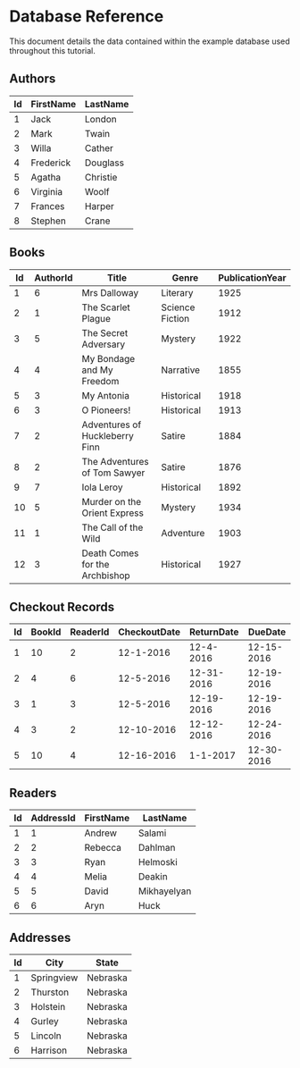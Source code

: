 # Database Reference
This document details the data contained within the example database used throughout this tutorial.
 
## Authors  
 
Id   | FirstName  | LastName
-----|------------|---------
1    | Jack       | London  
2    | Mark       | Twain   
3    | Willa      | Cather   
4    | Frederick  | Douglass
5    | Agatha     | Christie
6    | Virginia   | Woolf   
7    | Frances    | Harper  
8    | Stephen    | Crane   
 
## Books  
 
Id   | AuthorId | Title                           | Genre            | PublicationYear
-----|----------|---------------------------------|------------------|----------------
1    | 6        | Mrs Dalloway                    | Literary         | 1925           
2    | 1        | The Scarlet Plague              | Science Fiction  | 1912           
3    | 5        | The Secret Adversary            | Mystery          | 1922           
4    | 4        | My Bondage and My Freedom       | Narrative        | 1855           
5    | 3        | My Antonia                      | Historical       | 1918           
6    | 3        | O Pioneers!                     | Historical       | 1913           
7    | 2        | Adventures of Huckleberry Finn  | Satire           | 1884           
8    | 2        | The Adventures of Tom Sawyer    | Satire           | 1876           
9    | 7        | Iola Leroy                      | Historical       | 1892           
10   | 5        | Murder on the Orient Express    | Mystery          | 1934           
11   | 1        | The Call of the Wild            | Adventure        | 1903           
12   | 3        | Death Comes for the Archbishop  | Historical       | 1927           
     
## Checkout Records

Id   | BookId | ReaderId | CheckoutDate | ReturnDate | DueDate     
-----|--------|----------|--------------|------------|-----------
1    | 10     | 2        | 12-1-2016    | 12-4-2016  | 12-15-2016
2    | 4      | 6        | 12-5-2016    | 12-31-2016 | 12-19-2016
3    | 1      | 3        | 12-5-2016    | 12-19-2016 | 12-19-2016
4    | 3      | 2        | 12-10-2016   | 12-12-2016 | 12-24-2016
5    | 10     | 4        | 12-16-2016   | 1-1-2017   | 12-30-2016

## Readers

Id   | AddressId | FirstName  | LastName   
-----|-----------|------------|------------
1    | 1         | Andrew     | Salami     
2    | 2         | Rebecca    | Dahlman    
3    | 3         | Ryan       | Helmoski   
4    | 4         | Melia      | Deakin     
5    | 5         | David      | Mikhayelyan
6    | 6         | Aryn       | Huck       

## Addresses
 
Id    | City       | State   
------|------------|---------
1     | Springview | Nebraska
2     | Thurston   | Nebraska
3     | Holstein   | Nebraska   
4     | Gurley     | Nebraska
5     | Lincoln    | Nebraska
6     | Harrison   | Nebraska
